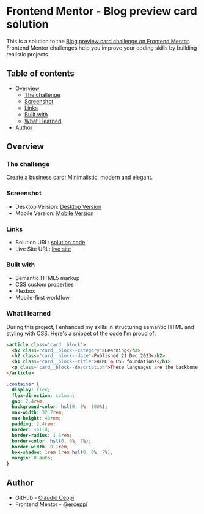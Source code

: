 # Frontend Mentor - Blog preview card solution

This is a solution to the [Blog preview card challenge on Frontend Mentor](https://www.frontendmentor.io/challenges/blog-preview-card-ckPaj01IcS). Frontend Mentor challenges help you improve your coding skills by building realistic projects.

## Table of contents

- [Overview](#overview)
    - [The challenge](#the-challenge)
    - [Screenshot](#screenshot)
    - [Links](#links)
    - [Built with](#built-with)
    - [What I learned](#what-i-learned)
- [Author](#author)

## Overview

### The challenge

Create a business card; Minimalistic, modern and elegant.

### Screenshot

- Desktop Version: [Desktop Version](./design/desktop-FINAL.jpg)
- Mobile Version: [Mobile Version](./design/mobile-FINAL.jpg)

### Links

- Solution URL: [solution code](https://github.com/ClaudioCeppi83/blog-preview-card)
- Live Site URL: [live site](http://ClaudioCeppi83.github.io/blog-preview-card/)

### Built with

- Semantic HTML5 markup
- CSS custom properties
- Flexbox
- Mobile-first workflow

### What I learned

During this project, I enhanced my skills in structuring semantic HTML and styling with CSS. Here's a snippet of the code I'm proud of:

```html
<article class="card__block">
  <h2 class="card__block--category">Learning</h2>
  <h2 class="card__block--date">Published 21 Dec 2023</h2>
  <h1 class="card__block--title">HTML & CSS foundations</h1>
  <p class="card__block--description">These languages are the backbone of every website, defining structure, content, and presentation.</p>
</article>
```

```css
.container {
  display: flex;
  flex-direction: column;
  gap: 2.4rem;
  background-color: hsl(0, 0%, 100%);
  max-width: 32.7rem;
  max-height: 48rem;
  padding: 2.4rem;
  border: solid;
  border-radius: 1.5rem;
  border-color: hsl(0, 0%, 7%);
  border-width: 0.1rem;
  box-shadow: 1rem 1rem hsl(0, 0%, 7%);
  margin: 0 auto;
}
```

## Author

- GitHub - [Claudio Ceppi](https://github.com/ClaudioCeppi83)
- Frontend Mentor - [@erceppi](https://www.frontendmentor.io/profile/erceppi)

